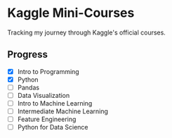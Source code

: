 # Kaggle Mini-Courses

Tracking my journey through Kaggle's official courses.

## Progress
- [x] Intro to Programming
- [x] Python
- [ ] Pandas
- [ ] Data Visualization
- [ ] Intro to Machine Learning  
- [ ] Intermediate Machine Learning  
- [ ] Feature Engineering  
- [ ] Python for Data Science  
